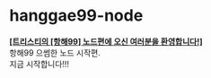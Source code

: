 # hanggae99-node  
[**[트리스티의 [항해99] 노드편에 오신 여러분을 환영합니다!]**](https://tristy.tistory.com/)  
항해99 으썸한 노드 시작편.  
지금 시작합니다!!!  


